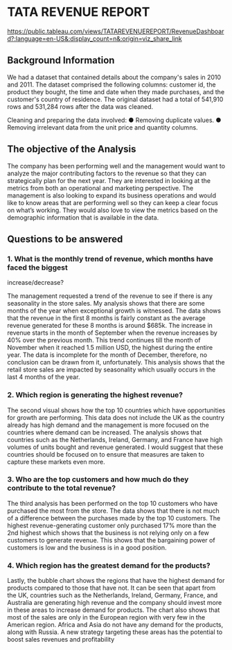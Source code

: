 # TATA REVENUE REPORT
https://public.tableau.com/views/TATAREVENUEREPORT/RevenueDashboard?:language=en-US&:display_count=n&:origin=viz_share_link

## Background Information
We had a dataset that contained details about the company's sales in 2010 and 2011. The dataset
comprised the following columns: customer id, the product they bought, the time and date when
they made purchases, and the customer's country of residence.
The original dataset had a total of 541,910 rows and 531,284 rows after the data was cleaned.

Cleaning and preparing the data involved:
● Removing duplicate values.
● Removing irrelevant data from the unit price and quantity columns.

## The objective of the Analysis
The company has been performing well and the management would want to analyze the major
contributing factors to the revenue so that they can strategically plan for the next year. They are
interested in looking at the metrics from both an operational and marketing perspective.
The management is also looking to expand its business operations and would like to know areas
that are performing well so they can keep a clear focus on what’s working. They would also love
to view the metrics based on the demographic information that is available in the data.

## Questions to be answered
### 1. What is the monthly trend of revenue, which months have faced the biggest
increase/decrease?

The management requested a trend of the revenue to see if there is any seasonality in the store
sales. My analysis shows that there are some months of the year when exceptional growth is
witnessed. The data shows that the revenue in the first 8 months is fairly constant as the average
revenue generated for these 8 months is around $685k. The increase in revenue starts in the
month of September when the revenue increases by 40% over the previous month. This trend
continues till the month of November when it reached 1.5 million USD, the highest during the
entire year. The data is incomplete for the month of December, therefore, no conclusion can be
drawn from it, unfortunately. This analysis shows that the retail store sales are impacted by
seasonality which usually occurs in the last 4 months of the year.

### 2. Which region is generating the highest revenue?

The second visual shows how the top 10 countries which have opportunities for growth are
performing. This data does not include the UK as the country already has high demand and the
management is more focused on the countries where demand can be increased. The analysis
shows that countries such as the Netherlands, Ireland, Germany, and France have high volumes
of units bought and revenue generated. I would suggest that these countries should be focused on
to ensure that measures are taken to capture these markets even more.

### 3. Who are the top customers and how much do they contribute to the total revenue?

The third analysis has been performed on the top 10 customers who have purchased the most
from the store. The data shows that there is not much of a difference between the purchases made
by the top 10 customers. The highest revenue-generating customer only purchased 17% more
than the 2nd highest which shows that the business is not relying only on a few customers to
generate revenue. This shows that the bargaining power of customers is low and the business is
in a good position.

### 4. Which region has the greatest demand for the products?

Lastly, the bubble chart shows the regions that have the highest demand for products compared
to those that have not. It can be seen that apart from the UK, countries such as the Netherlands,
Ireland, Germany, France, and Australia are generating high revenue and the company should
invest more in these areas to increase demand for products. The chart also shows that most of the
sales are only in the European region with very few in the American region. Africa and Asia do
not have any demand for the products, along with Russia. A new strategy targeting these areas
has the potential to boost sales revenues and profitability
